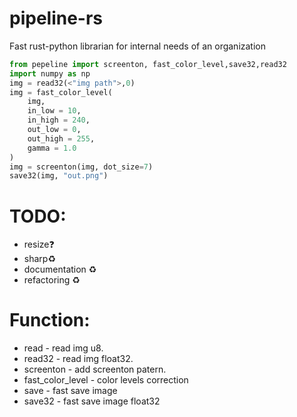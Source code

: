 # pipeline-rs
Fast rust-python librarian for internal needs of an organization
```py
from pepeline import screenton, fast_color_level,save32,read32
import numpy as np
img = read32(<"img path">,0)
img = fast_color_level(
    img,     
    in_low = 10,
    in_high = 240,
    out_low = 0,
    out_high = 255,
    gamma = 1.0
)
img = screenton(img, dot_size=7)
save32(img, "out.png")
```
# TODO:
- resize❓
- sharp♻️
- documentation ♻️
- refactoring ♻️
# Function:
- read - read img u8.
- read32 - read img float32.
- screenton - add screenton patern.
- fast_color_level - color levels correction
- save - fast save image
- save32 - fast save image float32
